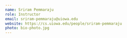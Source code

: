 ```yaml
---
name: Sriram Pemmaraju
role: Instructor
email: sriram-pemmaraju@uiowa.edu
website: https://cs.uiowa.edu/people/sriram-pemmaraju
photo: bio-photo.jpg
---
```


<!--[Schedule an appointment](#){: .btn .btn-outline }-->
